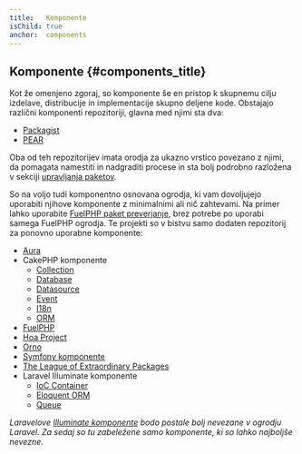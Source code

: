 ```yaml
---
title:   Komponente
isChild: true
anchor:  components
---
```


## Komponente {#components_title}

Kot že omenjeno zgoraj, so komponente še en pristop k skupnemu cilju izdelave, distribucije in implementacije
skupno deljene kode. Obstajajo različni komponenti repozitoriji, glavna med njimi sta dva:

* [Packagist]
* [PEAR]

Oba od teh repozitorijev imata orodja za ukazno vrstico povezano z njimi, da pomagata namestiti in nadgraditi procese in sta bolj
podrobno razložena v sekciji [upravljanja paketov][dm].

So na voljo tudi komponentno osnovana ogrodja, ki vam dovoljujejo uporabiti njihove komponente z minimalnimi ali nič zahtevami. Na primer
lahko uporabite [FuelPHP paket preverjanje][fuelval], brez potrebe po uporabi samega FuelPHP ogrodja. Te projekti so v bistvu
samo dodaten repozitorij za ponovno uporabne komponente:

* [Aura]
* CakePHP komponente
    * [Collection]
    * [Database]
    * [Datasource]
    * [Event]
    * [I18n]
    * [ORM]
* [FuelPHP]
* [Hoa Project]
* [Orno]
* [Symfony komponente]
* [The League of Extraordinary Packages]
* Laravel Illuminate komponente
  * [IoC Container]
  * [Eloquent ORM]
  * [Queue]

_Laravelove [Illuminate komponente] bodo postale bolj nevezane v ogrodju Laravel.
Za sedaj so tu zabeležene samo komponente, ki so lahko najboljše nevezne._


[Packagist]: /#composer_and_packagist
[PEAR]: /#pear
[dm]: /#dependency_management
[fuelval]: https://github.com/fuelphp/validation
[Aura]: http://auraphp.com/framework/2.x/en/
[FuelPHP]: https://github.com/fuelphp
[Hoa Project]: https://github.com/hoaproject
[Orno]: https://github.com/orno
[Symfony komponente]: http://symfony.com/doc/current/components/index.html
[The League of Extraordinary Packages]: http://thephpleague.com/
[IoC Container]: https://github.com/illuminate/container
[Eloquent ORM]: https://github.com/illuminate/database
[Queue]: https://github.com/illuminate/queue
[Illuminate komponente]: https://github.com/illuminate
[Collection]: https://github.com/cakephp/collection
[Database]: https://github.com/cakephp/database
[Datasource]: https://github.com/cakephp/datasource
[Event]: https://github.com/cakephp/event
[I18n]: https://github.com/cakephp/i18n
[ORM]: https://github.com/cakephp/orm
